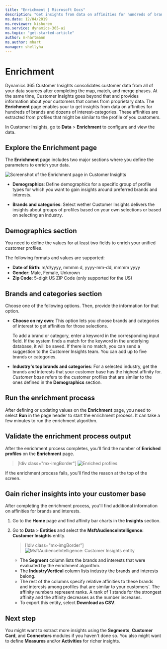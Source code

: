```yaml
---
title: "Enrichment | Microsoft Docs"
description: "Get insights from data on affinities for hundreds of brands and dozens of interest-categories in Dynamics 365 Customer Insights."
ms.date: 12/04/2019
ms.reviewer: kishorem
ms.service: dynamics-365-ai
ms.topic: "get-started-article"
author: m-hartmann
ms.author: mhart
manager: shellyha
---
```


# Enrichment

Dynamics 365 Customer Insights consolidates customer data from all of your data sources after completing the map, match, and merge phases. At the same time, Customer Insights goes beyond that and provides information about your customers that comes from proprietary data. The **Enrichment** page enables your to get insights from data on affinities for hundreds of brands and dozens of interest-categories. These affinities are extracted from profiles that might be similar to the profile of you customers.

In Customer Insights, go to **Data** > **Enrichment** to configure and view the data.

## Explore the Enrichment page

The **Enrichment** page includes two major sections where you define the parameters to enrich your data.

![Screenshot of the Enrichment page in Customer Insights](media/configure-data-enrich-profile-page.png)

- **Demographics**: Define demographics for a specific group of profile types for which you want to gain insights around preferred brands and interests.

- **Brands and categories**: Select wether Customer Insights delivers the insights about groups of profiles based on your own selections or based on selecting an industry.

## Demographics section

You need to define the values for at least two fields to enrich your unified customer profiles.

The following formats and values are supported:

- **Date of Birth**: m/d/yyyy, mmmm d, yyyy-mm-dd, mmmm yyyy
- **Gender**: Male, Female, Unknown
- **Zip Code**: 5-digit US ZIP Code (only supported for the US)

## Brands and categories section

Choose one of the following options. Then, provide the information for that option.

- **Choose on my own**: This option lets you choose brands and categories of interest to get affinities for those selections.

   To add a brand or category, enter a keyword in the corresponding input field. If the system finds a match for the keyword in the underlying database, it will be saved. If there is no match, you can send a suggestion to the Customer Insights team. You can add up to five brands or categories.

- **Industry's top brands and categories**: For a selected industry, get the brands and interests that your customer base has the highest affinity for. *Customer base* refers to the customer profiles that are similar to the ones defined in the **Demographics** section.
  
## Run the enrichment process

After defining or updating values on the **Enrichment** page, you need to select **Run** in the page header to start the enrichment process. It can take a few minutes to run the enrichment algorithm.

## Validate the enrichment process output

After the enrichment process completes, you'll find the number of **Enriched profiles** on the **Enrichment** page.

> [!div class="mx-imgBorder"]
> ![Enriched profiles](media/configure-data-enrich-profile-succeeded.png "Enriched profiles")

If the enrichment process fails, you'll find the reason at the top of the screen.

## Gain richer insights into your customer base

After completing the enrichment process, you'll find additional information on affinities for brands and interests.

1. Go to the **Home** page and find affinity bar charts in the **Insights** section.

2. Go to **Data** > **Entities** and select the **MsftAudienceIntelligence: Customer Insights** entity.

   > [!div class="mx-imgBorder"]
   > ![MsftAudienceIntelligence: Customer Insights entity](media/configure-data-entities-info.png "MsftAudienceIntelligence: Customer Insights entity")

   - The **Segment** column lists the brands and interests that were evaluated by the enrichment algorithm.
   - The **IndustryVertical** column lists industry the brands and interests belong.
   - The rest of the columns specify relative affinities to these brands and interests among profiles that are similar to your customers'. The affinity numbers represent ranks. A rank of 1 stands for the strongest affinity and the affinity decreases as the number increases.  
   - To export this entity, select **Download as CSV**.

## Next step

You might want to extract more insights using the **Segments**, **Customer Card**, and **Connectors** modules if you haven't done so. You also might want to define **Measures** and/or **Activities** for richer insights.
